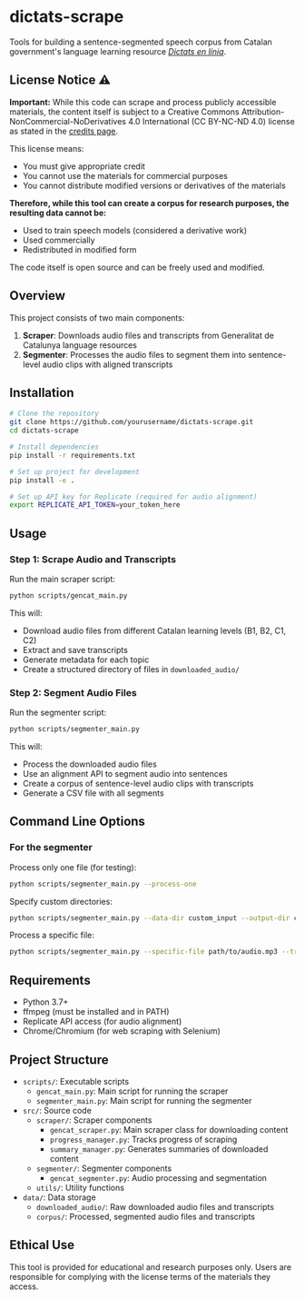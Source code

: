 # dictats-scrape

Tools for building a sentence-segmented speech corpus from Catalan government's language learning resource [_Dictats en línia_](https://llengua.gencat.cat/ca/serveis/aprendre_catala/recursos-per-al-professorat/dictats-en-linia/).

## License Notice ⚠️

**Important:** While this code can scrape and process publicly accessible materials, the content itself is subject to a Creative Commons Attribution-NonCommercial-NoDerivatives 4.0 International (CC BY-NC-ND 4.0) license as stated in the [credits page](https://llengua.gencat.cat/ca/serveis/aprendre_catala/recursos-per-al-professorat/dictats-en-linia/credits/).

This license means:
- You must give appropriate credit
- You cannot use the materials for commercial purposes
- You cannot distribute modified versions or derivatives of the materials

**Therefore, while this tool can create a corpus for research purposes, the resulting data cannot be:**
- Used to train speech models (considered a derivative work)
- Used commercially
- Redistributed in modified form

The code itself is open source and can be freely used and modified.

## Overview

This project consists of two main components:
1. **Scraper**: Downloads audio files and transcripts from Generalitat de Catalunya language resources
2. **Segmenter**: Processes the audio files to segment them into sentence-level audio clips with aligned transcripts

## Installation

```bash
# Clone the repository
git clone https://github.com/yourusername/dictats-scrape.git
cd dictats-scrape

# Install dependencies
pip install -r requirements.txt

# Set up project for development
pip install -e .

# Set up API key for Replicate (required for audio alignment)
export REPLICATE_API_TOKEN=your_token_here
```

## Usage

### Step 1: Scrape Audio and Transcripts

Run the main scraper script:

```bash
python scripts/gencat_main.py
```

This will:
- Download audio files from different Catalan learning levels (B1, B2, C1, C2)
- Extract and save transcripts
- Generate metadata for each topic
- Create a structured directory of files in `downloaded_audio/`

### Step 2: Segment Audio Files

Run the segmenter script:

```bash
python scripts/segmenter_main.py
```

This will:
- Process the downloaded audio files
- Use an alignment API to segment audio into sentences
- Create a corpus of sentence-level audio clips with transcripts
- Generate a CSV file with all segments

## Command Line Options

### For the segmenter

Process only one file (for testing):
```bash
python scripts/segmenter_main.py --process-one
```

Specify custom directories:
```bash
python scripts/segmenter_main.py --data-dir custom_input --output-dir custom_output
```

Process a specific file:
```bash
python scripts/segmenter_main.py --specific-file path/to/audio.mp3 --transcript-file path/to/transcript.txt --level b1 --topic topic_name
```

## Requirements

- Python 3.7+
- ffmpeg (must be installed and in PATH)
- Replicate API access (for audio alignment)
- Chrome/Chromium (for web scraping with Selenium)

## Project Structure

- `scripts/`: Executable scripts
  - `gencat_main.py`: Main script for running the scraper
  - `segmenter_main.py`: Main script for running the segmenter
- `src/`: Source code
  - `scraper/`: Scraper components
    - `gencat_scraper.py`: Main scraper class for downloading content
    - `progress_manager.py`: Tracks progress of scraping
    - `summary_manager.py`: Generates summaries of downloaded content
  - `segmenter/`: Segmenter components
    - `gencat_segmenter.py`: Audio processing and segmentation
  - `utils/`: Utility functions
- `data/`: Data storage
  - `downloaded_audio/`: Raw downloaded audio files and transcripts
  - `corpus/`: Processed, segmented audio files and transcripts

## Ethical Use

This tool is provided for educational and research purposes only. Users are responsible for complying with the license terms of the materials they access.
